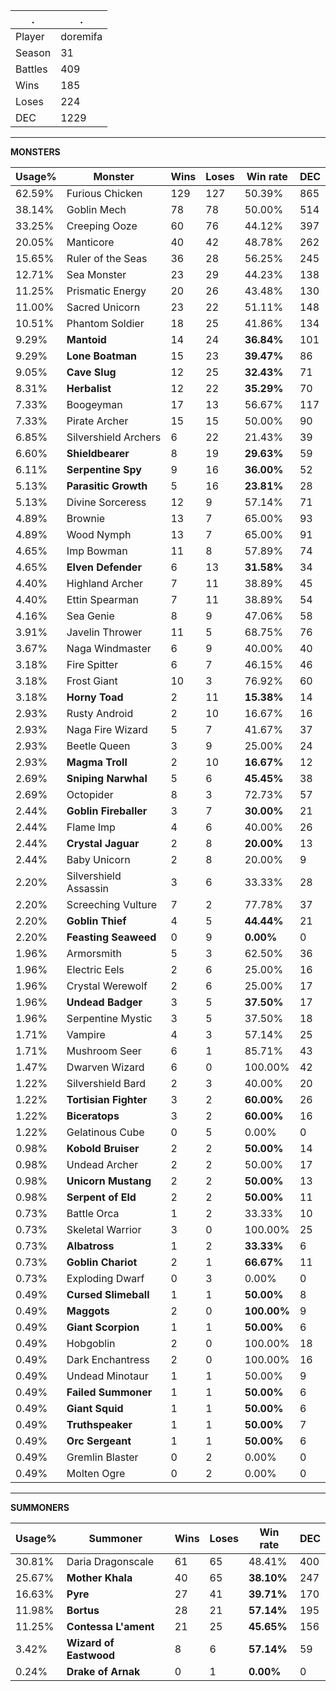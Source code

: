 .|.
|-|-
Player|doremifa
Season|31
Battles|409
Wins|185
Loses|224
DEC|1229

---
**MONSTERS**

Usage%|Monster|Wins|Loses|Win rate|DEC|
-|-|-|-|-|-|
62.59%|Furious Chicken|129|127|50.39%|865|
38.14%|Goblin Mech|78|78|50.00%|514|
33.25%|Creeping Ooze|60|76|44.12%|397|
20.05%|Manticore|40|42|48.78%|262|
15.65%|Ruler of the Seas|36|28|56.25%|245|
12.71%|Sea Monster|23|29|44.23%|138|
11.25%|Prismatic Energy|20|26|43.48%|130|
11.00%|Sacred Unicorn|23|22|51.11%|148|
10.51%|Phantom Soldier|18|25|41.86%|134|
9.29%|**Mantoid**|14|24|**36.84%**|101|
9.29%|**Lone Boatman**|15|23|**39.47%**|86|
9.05%|**Cave Slug**|12|25|**32.43%**|71|
8.31%|**Herbalist**|12|22|**35.29%**|70|
7.33%|Boogeyman|17|13|56.67%|117|
7.33%|Pirate Archer|15|15|50.00%|90|
6.85%|Silvershield Archers|6|22|21.43%|39|
6.60%|**Shieldbearer**|8|19|**29.63%**|59|
6.11%|**Serpentine Spy**|9|16|**36.00%**|52|
5.13%|**Parasitic Growth**|5|16|**23.81%**|28|
5.13%|Divine Sorceress|12|9|57.14%|71|
4.89%|Brownie|13|7|65.00%|93|
4.89%|Wood Nymph|13|7|65.00%|91|
4.65%|Imp Bowman|11|8|57.89%|74|
4.65%|**Elven Defender**|6|13|**31.58%**|34|
4.40%|Highland Archer|7|11|38.89%|45|
4.40%|Ettin Spearman|7|11|38.89%|54|
4.16%|Sea Genie|8|9|47.06%|58|
3.91%|Javelin Thrower|11|5|68.75%|76|
3.67%|Naga Windmaster|6|9|40.00%|40|
3.18%|Fire Spitter|6|7|46.15%|46|
3.18%|Frost Giant|10|3|76.92%|60|
3.18%|**Horny Toad**|2|11|**15.38%**|14|
2.93%|Rusty Android|2|10|16.67%|16|
2.93%|Naga Fire Wizard|5|7|41.67%|37|
2.93%|Beetle Queen|3|9|25.00%|24|
2.93%|**Magma Troll**|2|10|**16.67%**|12|
2.69%|**Sniping Narwhal**|5|6|**45.45%**|38|
2.69%|Octopider|8|3|72.73%|57|
2.44%|**Goblin Fireballer**|3|7|**30.00%**|21|
2.44%|Flame Imp|4|6|40.00%|26|
2.44%|**Crystal Jaguar**|2|8|**20.00%**|13|
2.44%|Baby Unicorn|2|8|20.00%|9|
2.20%|Silvershield Assassin|3|6|33.33%|28|
2.20%|Screeching Vulture|7|2|77.78%|37|
2.20%|**Goblin Thief**|4|5|**44.44%**|21|
2.20%|**Feasting Seaweed**|0|9|**0.00%**|0|
1.96%|Armorsmith|5|3|62.50%|36|
1.96%|Electric Eels|2|6|25.00%|16|
1.96%|Crystal Werewolf|2|6|25.00%|17|
1.96%|**Undead Badger**|3|5|**37.50%**|17|
1.96%|Serpentine Mystic|3|5|37.50%|18|
1.71%|Vampire|4|3|57.14%|25|
1.71%|Mushroom Seer|6|1|85.71%|43|
1.47%|Dwarven Wizard|6|0|100.00%|42|
1.22%|Silvershield Bard|2|3|40.00%|20|
1.22%|**Tortisian Fighter**|3|2|**60.00%**|26|
1.22%|**Biceratops**|3|2|**60.00%**|16|
1.22%|Gelatinous Cube|0|5|0.00%|0|
0.98%|**Kobold Bruiser**|2|2|**50.00%**|14|
0.98%|Undead Archer|2|2|50.00%|17|
0.98%|**Unicorn Mustang**|2|2|**50.00%**|13|
0.98%|**Serpent of Eld**|2|2|**50.00%**|11|
0.73%|Battle Orca|1|2|33.33%|10|
0.73%|Skeletal Warrior|3|0|100.00%|25|
0.73%|**Albatross**|1|2|**33.33%**|6|
0.73%|**Goblin Chariot**|2|1|**66.67%**|11|
0.73%|Exploding Dwarf|0|3|0.00%|0|
0.49%|**Cursed Slimeball**|1|1|**50.00%**|8|
0.49%|**Maggots**|2|0|**100.00%**|9|
0.49%|**Giant Scorpion**|1|1|**50.00%**|6|
0.49%|Hobgoblin|2|0|100.00%|18|
0.49%|Dark Enchantress|2|0|100.00%|16|
0.49%|Undead Minotaur|1|1|50.00%|9|
0.49%|**Failed Summoner**|1|1|**50.00%**|6|
0.49%|**Giant Squid**|1|1|**50.00%**|6|
0.49%|**Truthspeaker**|1|1|**50.00%**|7|
0.49%|**Orc Sergeant**|1|1|**50.00%**|6|
0.49%|Gremlin Blaster|0|2|0.00%|0|
0.49%|Molten Ogre|0|2|0.00%|0|

---
**SUMMONERS**

Usage%|Summoner|Wins|Loses|Win rate|DEC|
-|-|-|-|-|-|
30.81%|Daria Dragonscale|61|65|48.41%|400|
25.67%|**Mother Khala**|40|65|**38.10%**|247|
16.63%|**Pyre**|27|41|**39.71%**|170|
11.98%|**Bortus**|28|21|**57.14%**|195|
11.25%|**Contessa L'ament**|21|25|**45.65%**|156|
3.42%|**Wizard of Eastwood**|8|6|**57.14%**|59|
0.24%|**Drake of Arnak**|0|1|**0.00%**|0|
